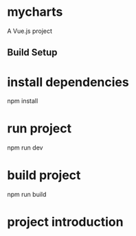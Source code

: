 # mycharts
A Vue.js project

## Build Setup

# install dependencies
npm install

# run project
npm run dev

# build project
npm run build

# project introduction


